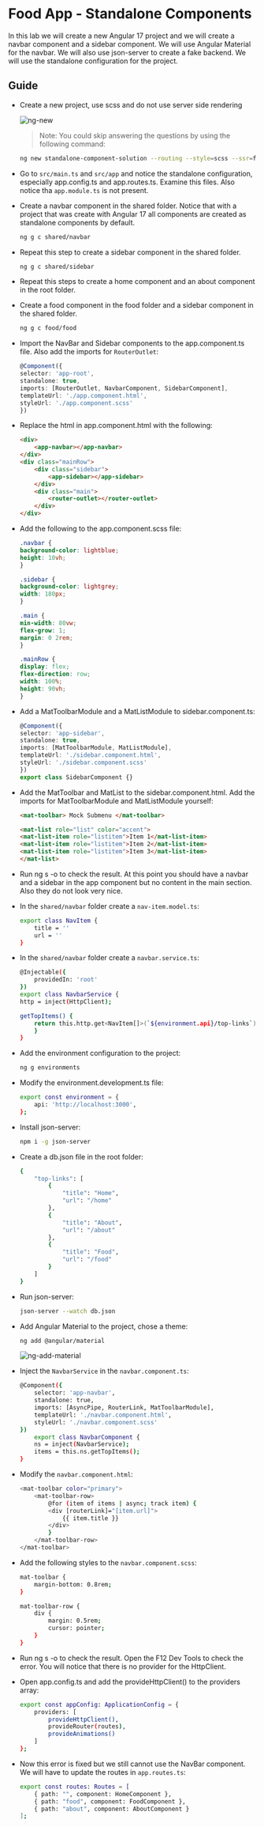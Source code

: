 # Food App - Standalone Components

In this lab we will create a new Angular 17 project and we will create a navbar component and a sidebar component. We will use Angular Material for the navbar. We will also use json-server to create a fake backend. We will use the standalone configuration for the project.

## Guide

-   Create a new project, use scss and do not use server side rendering

    ![ng-new](_images/ng-new.png)

    > Note: You could skip answering the questions by using the following command:

    ```bash
    ng new standalone-component-solution --routing --style=scss --ssr=false
    ```

-   Go to `src/main.ts` and `src/app` and notice the standalone configuration, especially app.config.ts and app.routes.ts. Examine this files. Also notice tha `app.module.ts` is not present.

-   Create a navbar component in the shared folder. Notice that with a project that was create with Angular 17 all components are created as standalone components by default.

    ```bash
    ng g c shared/navbar
    ```

-   Repeat this step to create a sidebar component in the shared folder.

    ```bash
    ng g c shared/sidebar
    ```

-   Repeat this steps to create a home component and an about component in the root folder.

-   Create a food component in the food folder and a sidebar component in the shared folder.

    ```bash
    ng g c food/food
    ```

-   Import the NavBar and Sidebar components to the app.component.ts file. Also add the imports for `RouterOutlet`:

    ```typescript
    @Component({
    selector: 'app-root',
    standalone: true,
    imports: [RouterOutlet, NavbarComponent, SidebarComponent],
    templateUrl: './app.component.html',
    styleUrl: './app.component.scss'
    })
    ```

-   Replace the html in app.component.html with the following:

    ```html
    <div>
        <app-navbar></app-navbar>
    </div>
    <div class="mainRow">
        <div class="sidebar">
            <app-sidebar></app-sidebar>
        </div>
        <div class="main">
            <router-outlet></router-outlet>
        </div>
    </div>
    ```

-   Add the following to the app.component.scss file:

    ```scss
    .navbar {
    background-color: lightblue;
    height: 10vh;
    }

    .sidebar {
    background-color: lightgrey;
    width: 180px;
    }

    .main {
    min-width: 80vw;
    flex-grow: 1;
    margin: 0 2rem;
    }

    .mainRow {
    display: flex;
    flex-direction: row;
    width: 100%;
    height: 90vh;
    }
    ```

-   Add a MatToolbarModule and a MatListModule to sidebar.component.ts:

    ```typescript
    @Component({
    selector: 'app-sidebar',
    standalone: true,
    imports: [MatToolbarModule, MatListModule],
    templateUrl: './sidebar.component.html',
    styleUrl: './sidebar.component.scss'
    })
    export class SidebarComponent {}
    ```

-   Add the MatToolbar and MatList to the sidebar.component.html. Add the imports for MatToolbarModule and MatListModule yourself:

    ```html
    <mat-toolbar> Mock Submenu </mat-toolbar>

    <mat-list role="list" color="accent">
    <mat-list-item role="listitem">Item 1</mat-list-item>
    <mat-list-item role="listitem">Item 2</mat-list-item>
    <mat-list-item role="listitem">Item 3</mat-list-item>
    </mat-list>
    ```

-   Run ng s -o to check the result. At this point you should have a navbar and a sidebar in the app component but no content in the main section. Also they do not look very nice.

-   In the `shared/navbar` folder create a `nav-item.model.ts`:

    ```bash
    export class NavItem {
        title = ''
        url = ''
    }
    ```

-   In the `shared/navbar` folder create a `navbar.service.ts`:

    ```bash
    @Injectable({
        providedIn: 'root'
    })
    export class NavbarService {
    http = inject(HttpClient);

    getTopItems() {
        return this.http.get<NavItem[]>(`${environment.api}/top-links`);
        }
    }
    ```

-   Add the environment configuration to the project:

    ```bash
    ng g environments
    ```

-   Modify the environment.development.ts file:

    ```bash
    export const environment = {
        api: 'http://localhost:3000',
    };
    ```

-   Install json-server:

    ```bash
    npm i -g json-server
    ```

-   Create a db.json file in the root folder:

    ```bash
    {
        "top-links": [
            {
                "title": "Home",
                "url": "/home"
            },
            {
                "title": "About",
                "url": "/about"
            },
            {
                "title": "Food",
                "url": "/food"
            }
        ]
    }
    ```

-   Run json-server:

    ```bash
    json-server --watch db.json
    ```

-   Add Angular Material to the project, chose a theme:

    ```bash
    ng add @angular/material
    ```

    ![ng-add-material](_images/ng-add-material.png)

-   Inject the `NavbarService` in the `navbar.component.ts`:

    ```bash
    @Component({
        selector: 'app-navbar',
        standalone: true,
        imports: [AsyncPipe, RouterLink, MatToolbarModule],
        templateUrl: './navbar.component.html',
        styleUrl: './navbar.component.scss'
    })
        export class NavbarComponent {
        ns = inject(NavbarService);
        items = this.ns.getTopItems();
    }
    ```

-   Modify the `navbar.component.html`:

    ```bash
    <mat-toolbar color="primary">
        <mat-toolbar-row>
            @for (item of items | async; track item) {
            <div [routerLink]="[item.url]">
                {{ item.title }}
            </div>
            }
        </mat-toolbar-row>
    </mat-toolbar>
    ```

-   Add the following styles to the `navbar.component.scss`:

    ```bash
    mat-toolbar {
        margin-bottom: 0.8rem;
    }

    mat-toolbar-row {
        div {
            margin: 0.5rem;
            cursor: pointer;
        }
    }
    ```

-   Run ng s -o to check the result. Open the F12 Dev Tools to check the error. You will notice that there is no provider for the HttpClient.

-   Open app.config.ts and add the provideHttpClient() to the providers array:

    ```bash
    export const appConfig: ApplicationConfig = {
        providers: [
            provideHttpClient(),
            provideRouter(routes),
            provideAnimations()
        ]
    };
    ```

-   Now this error is fixed but we still cannot use the NavBar component. We will have to update the routes in `app.routes.ts`:

    ```bash
    export const routes: Routes = [
        { path: "", component: HomeComponent },
        { path: "food", component: FoodComponent },
        { path: "about", component: AboutComponent }
    ];
    ```
